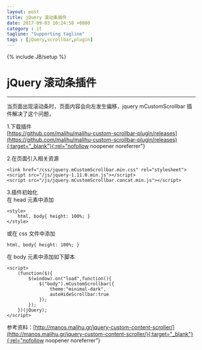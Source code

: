 ```yaml
---
layout: post
title: jQuery 滚动条插件
date: 2017-09-03 10:24:58 +0800
category : it
tagline: "Supporting tagline"
tags : [jQuery,scrollbar,plugin]
---
```

{% include JB/setup %}
# jQuery 滚动条插件
---
当页面出现滚动条时，页面内容会向左发生偏移，jquery mCustomScrollbar 插件解决了这个问题，

1.下载插件  
[https://github.com/malihu/malihu-custom-scrollbar-plugin/releases](https://github.com/malihu/malihu-custom-scrollbar-plugin/releases){:target="_blank"}{:rel="nofollow noopener noreferrer"}

2.在页面引入相关资源  
```
<link href="/css/jquery.mCustomScrollbar.min.css" rel="stylesheet">
<script src="/js/jquery-1.11.0.min.js"></script>
<script src="/js/jquery.mCustomScrollbar.concat.min.js"></script>
```
<!-- more -->
3.插件初始化  
在 head 元素中添加
```
<style>
    html, body{ height: 100%; }
</style>
```
或在 css 文件中添加
```
html, body{ height: 100%; }
```
在 body 元素中添加如下脚本
```
<script>
    (function($){
        $(window).on("load",function(){
            $("body").mCustomScrollbar({
                theme:"minimal-dark",
                autoHideScrollbar:true
            });
        });
    })(jQuery);
</script>
```

参考资料：[http://manos.malihu.gr/jquery-custom-content-scroller/](http://manos.malihu.gr/jquery-custom-content-scroller/){:target="_blank"}{:rel="nofollow noopener noreferrer"}
